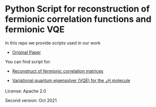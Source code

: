 # Python Script for reconstruction of fermionic correlation functions and fermionic VQE

In this repo we provide scripts used in our work

+ [Original Paper](https://arxiv.org/abs/2205.00981)

You can find script for:

+ [Reconstruct of fermionic correlation matrices](PurityRM.py)

+ [Variational quantum eigensolver (VQE) for the $_4$H molecule](PurityRM.py)

License: Apache 2.0

Second version: Oct 2021
